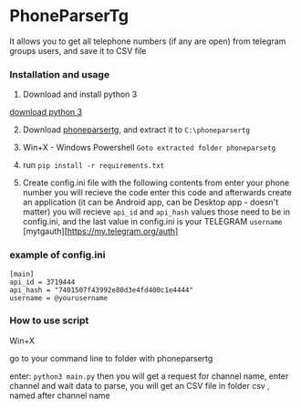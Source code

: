 
# PhoneParserTg
It allows you to get all telephone numbers (if any are open) from telegram groups users, and save it to CSV file



### Installation and usage

1. Download and install python 3 

[download python 3](https://www.python.org/ftp/python/3.9.4/python-3.9.4-amd64.exe)

2. Download 
[phoneparsertg](https://github.com/mentecuantica/phoneparsertg/archive/refs/heads/main.zip), and extract it to `C:\phoneparsertg`

2. Win+X - Windows Powershell
`Goto extracted folder phoneparsetg`

3. run `pip install -r requirements.txt`

4. Create config.ini file with the following contents from 
enter your phone number
you will recieve the code
enter this code
and afterwards create an application (it can be Android app, can be Desktop app - doesn't matter)
you will recieve `api_id` and `api_hash` values those need to be in config.ini, and the last value in config.ini is your TELEGRAM `username`
[mytgauth][https://my.telegram.org/auth]

### example of config.ini
```
[main]
api_id = 3719444
api_hash = "7401507f43992e80d3e4fd400c1e4444"
username = @yourusername
```


### How to use script
Win+X

go to your command line to folder with phoneparsertg

enter: `python3 main.py`
then you will get a request for channel name, enter channel and wait data to parse, you will get an CSV file in folder csv , named after channel name
